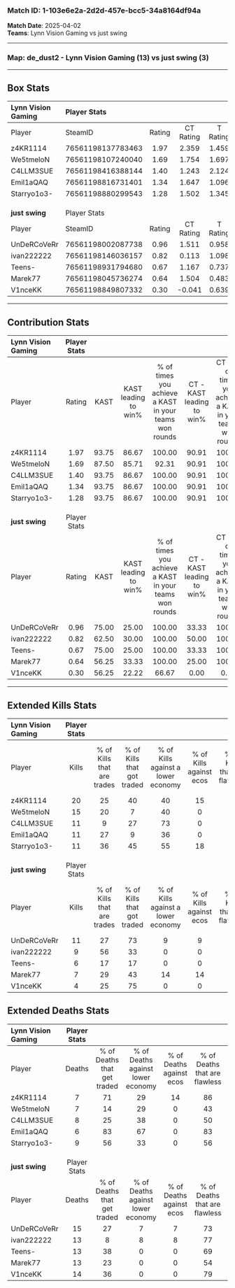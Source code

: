 ### Match ID: 1-103e6e2a-2d2d-457e-bcc5-34a8164df94a  
**Match Date**: 2025-04-02  
**Teams**: Lynn Vision Gaming vs just swing  

---  

### **Map**: de_dust2 - Lynn Vision Gaming (13) vs just swing (3)  
---  

## Box Stats  

| **Lynn Vision Gaming** | Player Stats      |        |           |          |       |       |       |         |        |      |     |
| :- | :- | :-: | :-: | :-: | :-: | :-: | :-: | :-: | :-: | :-: | :-: |
| Player                 | SteamID           | Rating | CT Rating | T Rating | KAST  |  ADR  | Kills | Assists | Deaths | K/D  | HS% |
| z4KR1114               | 76561198137783463 |  1.97  |   2.359   |  1.459   | 93.75 | 113.2 |  20   |    2    |   7    | 2.86 | 30  |
| We5tmeloN              | 76561198107240040 |  1.69  |   1.754   |  1.697   | 87.50 | 118.4 |  15   |    6    |   7    | 2.14 | 66  |
| C4LLM3SUE              | 76561198416388144 |  1.40  |   1.243   |  2.124   | 93.75 | 90.9  |  11   |    5    |   8    | 1.38 | 54  |
| Emil1aQAQ              | 76561198816731401 |  1.34  |   1.647   |  1.096   | 93.75 | 56.9  |  11   |    3    |   6    | 1.83 | 54  |
| Starryo1o3-            | 76561198880299543 |  1.28  |   1.502   |  1.345   | 93.75 | 68.3  |  11   |    4    |   9    | 1.22 | 63  |
|                        |                   |        |           |          |       |       |       |         |        |      |     |
|                        |                   |        |           |          |       |       |       |         |        |      |     |
|                        |                   |        |           |          |       |       |       |         |        |      |     |
| **just swing**         | Player Stats      |        |           |          |       |       |       |         |        |      |     |
| Player                 | SteamID           | Rating | CT Rating | T Rating | KAST  |  ADR  | Kills | Assists | Deaths | K/D  | HS% |
| UnDeRCoVeRr            | 76561198002087738 |  0.96  |   1.511   |  0.958   | 75.00 | 75.6  |  11   |    2    |   15   | 0.73 | 63  |
| ivan222222             | 76561198146036157 |  0.82  |   0.113   |  1.098   | 62.50 | 69.1  |   9   |    4    |   13   | 0.69 | 66  |
| Teens-                 | 76561198931794680 |  0.67  |   1.167   |  0.737   | 75.00 | 46.8  |   6   |    4    |   13   | 0.46 | 83  |
| Marek77                | 76561198045736274 |  0.64  |   1.504   |  0.483   | 56.25 | 63.2  |   7   |    3    |   13   | 0.54 | 57  |
| V1nceKK                | 76561198849807332 |  0.30  |  -0.041   |  0.639   | 56.25 | 25.2  |   4   |    0    |   14   | 0.29 | 50  |
---  

## Contribution Stats  

| **Lynn Vision Gaming** | Player Stats |       |                      |                                                        |                           |                                                             |                          |                                                            |
| :- | :-: | :-: | :-: | :-: | :-: | :-: | :-: | :-: |
| Player                 |    Rating    | KAST  | KAST leading to win% | % of times you achieve a KAST in your teams won rounds | CT - KAST leading to win% | CT - % of times you achieve a KAST in your teams won rounds | T - KAST leading to win% | T - % of times you achieve a KAST in your teams won rounds |
| z4KR1114               |     1.97     | 93.75 |        86.67         |                         100.00                         |           90.91           |                           100.00                            |          75.00           |                           100.00                           |
| We5tmeloN              |     1.69     | 87.50 |        85.71         |                         92.31                          |           90.91           |                           100.00                            |          66.67           |                           66.67                            |
| C4LLM3SUE              |     1.40     | 93.75 |        86.67         |                         100.00                         |           90.91           |                           100.00                            |          75.00           |                           100.00                           |
| Emil1aQAQ              |     1.34     | 93.75 |        86.67         |                         100.00                         |           90.91           |                           100.00                            |          75.00           |                           100.00                           |
| Starryo1o3-            |     1.28     | 93.75 |        86.67         |                         100.00                         |           90.91           |                           100.00                            |          75.00           |                           100.00                           |
|                        |              |       |                      |                                                        |                           |                                                             |                          |                                                            |
|                        |              |       |                      |                                                        |                           |                                                             |                          |                                                            |
|                        |              |       |                      |                                                        |                           |                                                             |                          |                                                            |
| **just swing**         | Player Stats |       |                      |                                                        |                           |                                                             |                          |                                                            |
| Player                 |    Rating    | KAST  | KAST leading to win% | % of times you achieve a KAST in your teams won rounds | CT - KAST leading to win% | CT - % of times you achieve a KAST in your teams won rounds | T - KAST leading to win% | T - % of times you achieve a KAST in your teams won rounds |
| UnDeRCoVeRr            |     0.96     | 75.00 |        25.00         |                         100.00                         |           33.33           |                           100.00                            |          22.22           |                           100.00                           |
| ivan222222             |     0.82     | 62.50 |        30.00         |                         100.00                         |           50.00           |                           100.00                            |          25.00           |                           100.00                           |
| Teens-                 |     0.67     | 75.00 |        25.00         |                         100.00                         |           33.33           |                           100.00                            |          22.22           |                           100.00                           |
| Marek77                |     0.64     | 56.25 |        33.33         |                         100.00                         |           25.00           |                           100.00                            |          40.00           |                           100.00                           |
| V1nceKK                |     0.30     | 56.25 |        22.22         |                         66.67                          |           0.00            |                            0.00                             |          25.00           |                           100.00                           |
---  

## Extended Kills Stats  

| **Lynn Vision Gaming** | Player Stats |                            |                            |                                    |                         |                              |                                 |                                       |                    |           |
| :- | :-: | :-: | :-: | :-: | :-: | :-: | :-: | :-: | :-: | :-: |
| Player                 |    Kills     | % of Kills that are trades | % of Kills that got traded | % of Kills against a lower economy | % of Kills against ecos | % of Kills that are flawless | % of Kills that are close duels | % of Kills that are assisted by flash | Pistol Round Kills | AWP Kills |
| z4KR1114               |      20      |             25             |             40             |                 40                 |           15            |              80              |                5                |                   5                   |         0          |     9     |
| We5tmeloN              |      15      |             20             |             7              |                 40                 |            0            |              73              |               13                |                  13                   |         4          |     0     |
| C4LLM3SUE              |      11      |             9              |             27             |                 73                 |            0            |              45              |                0                |                   0                   |         0          |     0     |
| Emil1aQAQ              |      11      |             27             |             9              |                 36                 |            0            |              73              |                0                |                   0                   |         1          |     0     |
| Starryo1o3-            |      11      |             36             |             45             |                 55                 |           18            |              73              |                0                |                  27                   |         2          |     0     |
|                        |              |                            |                            |                                    |                         |                              |                                 |                                       |                    |           |
|                        |              |                            |                            |                                    |                         |                              |                                 |                                       |                    |           |
|                        |              |                            |                            |                                    |                         |                              |                                 |                                       |                    |           |
| **just swing**         | Player Stats |                            |                            |                                    |                         |                              |                                 |                                       |                    |           |
| Player                 |    Kills     | % of Kills that are trades | % of Kills that got traded | % of Kills against a lower economy | % of Kills against ecos | % of Kills that are flawless | % of Kills that are close duels | % of Kills that are assisted by flash | Pistol Round Kills | AWP Kills |
| UnDeRCoVeRr            |      11      |             27             |             73             |                 9                  |            9            |              64              |                9                |                   0                   |         3          |     0     |
| ivan222222             |      9       |             56             |             33             |                 0                  |            0            |              67              |               22                |                  11                   |         0          |     0     |
| Teens-                 |      6       |             17             |             17             |                 0                  |            0            |              50              |                0                |                   0                   |         3          |     0     |
| Marek77                |      7       |             29             |             43             |                 14                 |           14            |              71              |               29                |                   0                   |         0          |     0     |
| V1nceKK                |      4       |             25             |             75             |                 0                  |            0            |              50              |               25                |                   0                   |         1          |     2     |
## Extended Deaths Stats  

| **Lynn Vision Gaming** | Player Stats |                             |                                   |                          |                               |                            |                           |               |
| :- | :-: | :-: | :-: | :-: | :-: | :-: | :-: | :-: |
| Player                 |    Deaths    | % of Deaths that get traded | % of Deaths against lower economy | % of Deaths against ecos | % of Deaths that are flawless | % of Deaths that are close | % of Deaths while blinded | Deaths to AWP |
| z4KR1114               |      7       |             71              |                29                 |            14            |              86               |             0              |             0             |       0       |
| We5tmeloN              |      7       |             14              |                29                 |            0             |              43               |             29             |            14             |       0       |
| C4LLM3SUE              |      8       |             25              |                38                 |            0             |              50               |             38             |             0             |       1       |
| Emil1aQAQ              |      6       |             83              |                67                 |            0             |              83               |             0              |             0             |       1       |
| Starryo1o3-            |      9       |             56              |                33                 |            0             |              56               |             11             |             0             |       0       |
|                        |              |                             |                                   |                          |                               |                            |                           |               |
|                        |              |                             |                                   |                          |                               |                            |                           |               |
|                        |              |                             |                                   |                          |                               |                            |                           |               |
| **just swing**         | Player Stats |                             |                                   |                          |                               |                            |                           |               |
| Player                 |    Deaths    | % of Deaths that get traded | % of Deaths against lower economy | % of Deaths against ecos | % of Deaths that are flawless | % of Deaths that are close | % of Deaths while blinded | Deaths to AWP |
| UnDeRCoVeRr            |      15      |             27              |                 7                 |            7             |              73               |             0              |             7             |       3       |
| ivan222222             |      13      |              8              |                 8                 |            8             |              77               |             0              |             0             |       2       |
| Teens-                 |      13      |             38              |                 0                 |            0             |              69               |             0              |             8             |       1       |
| Marek77                |      13      |             23              |                 0                 |            0             |              54               |             8              |            15             |       1       |
| V1nceKK                |      14      |             36              |                 0                 |            0             |              79               |             14             |            14             |       2       |
